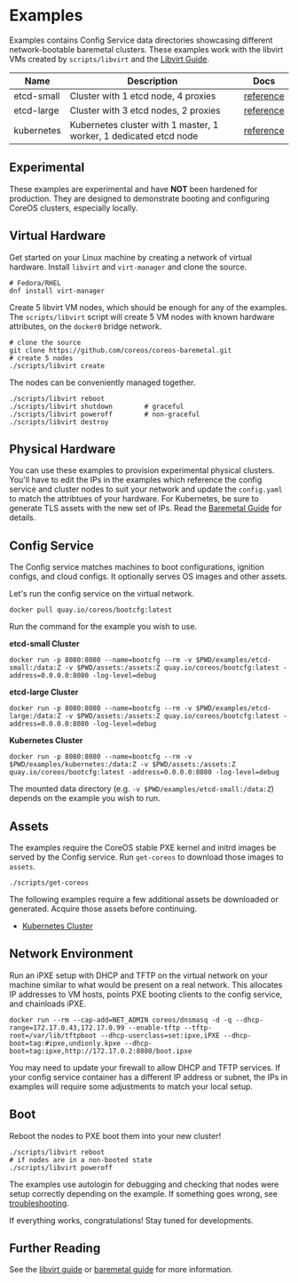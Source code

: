 
# Examples

Examples contains Config Service data directories showcasing different network-bootable baremetal clusters. These examples work with the libvirt VMs created by `scripts/libvirt` and the [Libvirt Guide](../Documentation/virtual-hardware.md).

| Name       | Description |  Docs          |
|------------|-------------|----------------|
| etcd-small | Cluster with 1 etcd node, 4 proxies | [reference](https://coreos.com/os/docs/latest/cluster-architectures.html) |
| etcd-large | Cluster with 3 etcd nodes, 2 proxies | [reference](https://coreos.com/os/docs/latest/cluster-architectures.html) |
| kubernetes | Kubernetes cluster with 1 master, 1 worker, 1 dedicated etcd node | [reference](https://github.com/coreos/coreos-kubernetes) |

## Experimental

These examples are experimental and have **NOT** been hardened for production. They are designed to demonstrate booting and configuring CoreOS clusters, especially locally.

## Virtual Hardware

Get started on your Linux machine by creating a network of virtual hardware. Install `libvirt` and `virt-manager` and clone the source.

    # Fedora/RHEL
    dnf install virt-manager

Create 5 libvirt VM nodes, which should be enough for any of the examples. The `scripts/libvirt` script will create 5 VM nodes with known hardware attributes, on the `docker0` bridge network.

    # clone the source
    git clone https://github.com/coreos/coreos-baremetal.git
    # create 5 nodes
    ./scripts/libvirt create

The nodes can be conveniently managed together.

    ./scripts/libvirt reboot
    ./scripts/libvirt shutdown        # graceful
    ./scripts/libvirt poweroff        # non-graceful
    ./scripts/libvirt destroy

## Physical Hardware

You can use these examples to provision experimental physical clusters. You'll have to edit the IPs in the examples which reference the config service and cluster nodes to suit your network and update the `config.yaml` to match the attribtues of your hardware. For Kubernetes, be sure to generate TLS assets with the new set of IPs. Read the [Baremetal Guide](../Documentation/physical-hardware.md) for details.

## Config Service

The Config service matches machines to boot configurations, ignition configs, and cloud configs. It optionally serves OS images and other assets.

Let's run the config service on the virtual network.

    docker pull quay.io/coreos/bootcfg:latest

Run the command for the example you wish to use.

**etcd-small Cluster**

    docker run -p 8080:8080 --name=bootcfg --rm -v $PWD/examples/etcd-small:/data:Z -v $PWD/assets:/assets:Z quay.io/coreos/bootcfg:latest -address=0.0.0.0:8080 -log-level=debug

**etcd-large Cluster**

    docker run -p 8080:8080 --name=bootcfg --rm -v $PWD/examples/etcd-large:/data:Z -v $PWD/assets:/assets:Z quay.io/coreos/bootcfg:latest -address=0.0.0.0:8080 -log-level=debug

**Kubernetes Cluster**

    docker run -p 8080:8080 --name=bootcfg --rm -v $PWD/examples/kubernetes:/data:Z -v $PWD/assets:/assets:Z quay.io/coreos/bootcfg:latest -address=0.0.0.0:8080 -log-level=debug

The mounted data directory (e.g. `-v $PWD/examples/etcd-small:/data:Z`) depends on the example you wish to run.

## Assets

The examples require the CoreOS stable PXE kernel and initrd images be served by the Config service. Run `get-coreos` to download those images to `assets`.

    ./scripts/get-coreos

The following examples require a few additional assets be downloaded or generated. Acquire those assets before continuing.

* [Kubernetes Cluster](kubernetes)

## Network Environment

Run an iPXE setup with DHCP and TFTP on the virtual network on your machine similar to what would be present on a real network. This allocates IP addresses to VM hosts, points PXE booting clients to the config service, and chainloads iPXE.

    docker run --rm --cap-add=NET_ADMIN coreos/dnsmasq -d -q --dhcp-range=172.17.0.43,172.17.0.99 --enable-tftp --tftp-root=/var/lib/tftpboot --dhcp-userclass=set:ipxe,iPXE --dhcp-boot=tag:#ipxe,undionly.kpxe --dhcp-boot=tag:ipxe,http://172.17.0.2:8080/boot.ipxe

You may need to update your firewall to allow DHCP and TFTP services. If your config service container has a different IP address or subnet, the IPs in examples will require some adjustments to match your local setup.

## Boot

Reboot the nodes to PXE boot them into your new cluster!

    ./scripts/libvirt reboot
    # if nodes are in a non-booted state
    ./scripts/libvirt poweroff

The examples use autologin for debugging and checking that nodes were setup correctly depending on the example. If something goes wrong, see [troubleshooting](../Documentation/troubleshooting.md).

If everything works, congratulations! Stay tuned for developments.

## Further Reading

See the [libvirt guide](../Documentation/virtual-hardware.md) or [baremetal guide](../Documentation/physical-hardware.md) for more information.

